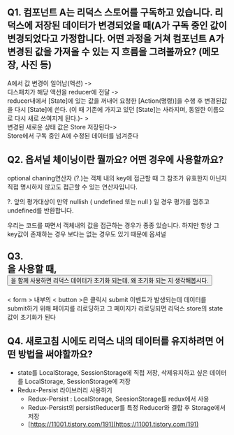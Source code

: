 ## Q1. 컴포넌트 A는 리덕스 스토어를 구독하고 있습니다. 리덕스에 저장된 데이터가 변경되었을 때(A가 구독 중인 값이 변경되었다고 가정합니다. 어떤 과정을 거쳐 컴포넌트 A가 변경된 값을 가져올 수 있는 지 흐름을 그려볼까요? (메모장, 사진 등)

A에서 값 변경이 일어남(액션) -> <br>
디스패치가 해당 액션을 reducer에 전달 -> <br>
reducer내에서 [State]에 있는 값을 꺼내어 요청한 [Action(명령)]을 수행 후 변경된값을 다시 [State]에 쓴다.
(이 때 기존에 가지고 있던 [State]는 사라지며, 동일한 이름으로 다시 새로 쓰여지게 된다.)- ><br>
변경된 새로운 상태 값은 Store 저장된다-><br>
Store에서 구독 중인 A에 수정된 데이터를 넘겨준다

## Q2. 옵셔널 체이닝이란 뭘까요? 어떤 경우에 사용할까요?

optional chaning연산자 (?.)는 객체 내의 key에 접근할 때 그 참조가 유효한지 아닌지 직접 명시하지 않고도 접근할 수 있는 연산자입니다.

?. 앞의 평가대상이 만약 nullish ( undefined 또는 null ) 일 경우 평가를 멈추고 undefined를 반환합니다.

우리는 코드를 짜면서 객체내의 값을 접근하는 경우가 종종 있습니다. 하지만 항상 그 key값이 존재하는 경우 보다는 없는 경우도 있기 때문에 옵셔널 

## Q3. <form>을 사용할 때, <button type="submit">을 함께 사용하면 리덕스 데이터가 초기화 되는데, 왜 초기화 되는 지 생각해봅시다.

< form > 내부의 < button >은 클릭시 submit 이벤트가 발생되는데 데이터를 submit하기 위해 페이지를 리로딩하고 그 페이지가 리로딩되면 리덕스 store의 state 값이 초기화가 된다

## Q4. 새로고침 시에도 리덕스 내의 데이터를 유지하려면 어떤 방법을 써야할까요?

- state를 LocalStorage, SessionStorage에 직접 저장, 삭제유지하고 싶은 데이터를 LocalStorage, SessionStorage에 저장
- Redux-Persist 라이브러리 사용하기
    - Redux-Persist : LocalStorage, SeesionStorage를 redux에서 사용
    - Redux-Persist의 persistReducer를 특정 Reducer와 결합 후 Storage에서 저장
    - [https://11001.tistory.com/191](https://11001.tistory.com/191)
